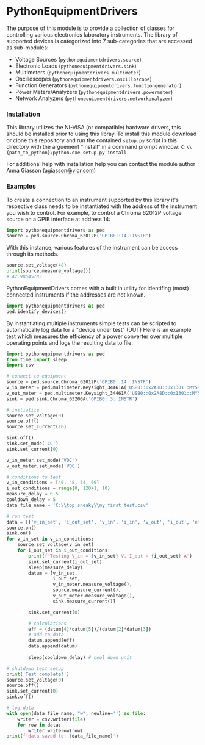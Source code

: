 # PythonEquipmentDrivers
The purpose of this module is to provide a collection of classes for controlling various electronics laboratory instruments.
The library of supported devices is categorized into 7 sub-categories that are accessed as sub-modules:
* Voltage Sources (`pythonequipmentdrivers.source`)
* Electronic Loads (`pythonequipmentdrivers.sink`)
* Multimeters (`pythonequipmentdrivers.multimeter`)
* Oscilloscopes (`pythonequipmentdrivers.oscilloscope`)
* Function Generators (`pythonequipmentdrivers.functiongenerator`)
* Power Meters/Analyzers (`pythonequipmentdrivers.powermeter`)
* Network Analyzers (`pythonequipmentdrivers.networkanalyzer`)

### Installation
This library utilizes the NI-VISA (or compatible) hardware drivers, this should be installed prior to using this libray.
To install this module download or clone this repository and run the contained `setup.py` script in this directory with the arguement "install" in a command prompt window:
`C:\\{path_to_python}\python.exe setup.py install`

For additional help with installation help you can contact the module author Anna Giasson (agiasson@vicr.com)

### Examples
To create a connection to an instrument supported by this library it's respective class needs to be instantiated with the address of the instrument you wish to control.
For example, to control a Chroma 62012P voltage source on a GPIB interface at address 14:
```python
import pythonequipmentdrivers as ped
source = ped.source.Chroma_62012P('GPIB0::14::INSTR')
```
With this instance, various features of the instrument can be access through its methods.
```python
source.set_voltage(48)
print(source.measure_voltage())
# 47.98645785
```
PythonEquipmentDrivers comes with a built in utility for identifing (most) connected instruments if the addresses are not known.
```python
import pythonequipmentdrivers as ped
ped.identify_devices()
```
By instantiating multiple instruments simple tests can be scripted to automatically log data for a "device under test" (DUT)
Here is an example test which measures the efficiency of a power converter over multiple operating points and logs the resulting data to file:
```python
import pythonequipmentdrivers as ped
from time import sleep
import csv

# connect to equipment
source = ped.source.Chroma_62012P('GPIB0::14::INSTR')
v_in_meter = ped.multimeter.Keysight_34461A('USB0::0x2A8D::0x1301::MY59026778::INSTR')
v_out_meter = ped.multimeter.Keysight_34461A('USB0::0x2A8D::0x1301::MY59026586::INSTR')
sink = ped.sink.Chroma_63206A('GPIB0::3::INSTR')

# initialize
source.set_voltage(0)
source.off()
source.set_current(10)

sink.off()
sink.set_mode('CC')
sink.set_current(0)

v_in_meter.set_mode('VDC')
v_out_meter.set_mode('VDC')

# conditions to test
v_in_conditions = [40, 48, 54, 60]
i_out_conditions = range(0, 120+1, 10)
measure_delay = 0.5
cooldown_delay = 5
data_file_name = 'C:\\top_sneaky\\my_first_test.csv'

# run test
data = [['v_in_set', 'i_out_set', 'v_in', 'i_in', 'v_out', 'i_out', 'efficiency']]
source.on()
sink.on()
for v_in_set in v_in_conditions:
    source.set_voltage(v_in_set)
    for i_out_set in i_out_conditions:
        print(f'Testing V_in = {v_in_set} V, I_out = {i_out_set} A')
        sink.set_current(i_out_set)
        sleep(measure_delay)
        datum = [v_in_set,
                 i_out_set,
                 v_in_meter.measure_voltage(),
                 source.measure_current(),
                 v_out_meter.measure_voltage(),
                 sink.measure_current()]

        sink.set_current(0)

        # calculations
        eff = (datum[4]*datum[5])/(datum[2]*datum[3])
        # add to data
        datum.append(eff)
        data.append(datum)
        
        sleep(cooldown_delay) # cool down unit

# shutdown test setup
print('Test complete!')
source.set_voltage(0)
source.off()
sink.set_current(0)
sink.off()

# log data
with open(data_file_name, "w", newline='') as file:
    writer = csv.writer(file)
    for row in data:
        writer.writerow(row)
print(f'data saved to: {data_file_name}')
```
